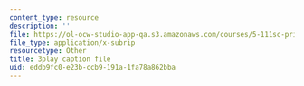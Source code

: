 ```yaml
---
content_type: resource
description: ''
file: https://ol-ocw-studio-app-qa.s3.amazonaws.com/courses/5-111sc-principles-of-chemical-science-fall-2014/eddb9fc0e23bccb9191a1fa78a862bba_pJdUR2uak2s.srt
file_type: application/x-subrip
resourcetype: Other
title: 3play caption file
uid: eddb9fc0-e23b-ccb9-191a-1fa78a862bba
---
```

